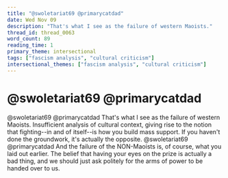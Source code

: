 ```yaml
---
title: "@swoletariat69 @primarycatdad"
date: Wed Nov 09
description: "That's what I see as the failure of western Maoists."
thread_id: thread_0063
word_count: 89
reading_time: 1
primary_theme: intersectional
tags: ["fascism analysis", "cultural criticism"]
intersectional_themes: ["fascism analysis", "cultural criticism"]
---
```


# @swoletariat69 @primarycatdad

@swoletariat69 @primarycatdad That's what I see as the failure of western Maoists. Insufficient analysis of cultural context, giving rise to the notion that fighting--in and of itself--is how you build mass support. If you haven't done the groundwork, it's actually the opposite. @swoletariat69 @primarycatdad And the failure of the NON-Maoists is, of course, what you laid out earlier. The belief that having your eyes on the prize is actually a bad thing, and we should just ask politely for the arms of power to be handed over to us.